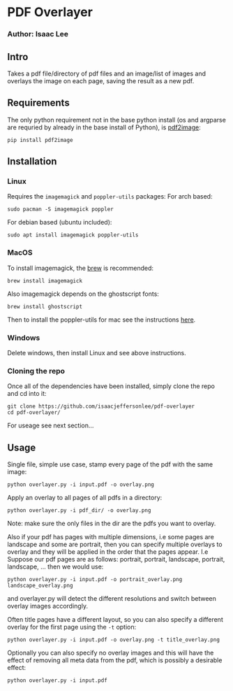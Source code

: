 # PDF Overlayer
### Author: Isaac Lee

## Intro
Takes a pdf file/directory of pdf files and an image/list of images
and overlays the image on each page, saving the result as a new pdf.


## Requirements
The only python requirement not in the base python install (os and argparse are requried by
already in the base install of Python), is [pdf2image](https://pypi.org/project/pdf2image/):
```shell
pip install pdf2image
```

## Installation

### Linux
Requires the `imagemagick` and `poppler-utils` packages:
For arch based:
```shell
sudo pacman -S imagemagick poppler
```
For debian based (ubuntu included):
```shell
sudo apt install imagemagick poppler-utils
```

### MacOS
To install imagemagick, the [brew](https://brew.sh/) is recommended:
```shell
brew install imagemagick
```
Also imagemagick depends on the ghostscript fonts:
```shell
brew install ghostscript
```
Then to install the poppler-utils for mac see the instructions [here](https://macappstore.org/poppler/).

### Windows
Delete windows, then install Linux and see above instructions.

### Cloning the repo
Once all of the dependencies have been installed, simply clone the repo and cd into it:
```shell
git clone https://github.com/isaacjeffersonlee/pdf-overlayer
cd pdf-overlayer/
```
For useage see next section...

## Usage
Single file, simple use case, stamp every page of the pdf with the same image:
```shell
python overlayer.py -i input.pdf -o overlay.png
```
Apply an overlay to all pages of all pdfs in a directory:
```shell
python overlayer.py -i pdf_dir/ -o overlay.png
```
Note: make sure the only files in the dir are the pdfs you want to overlay.

Also if your pdf has pages with multiple dimensions, i.e some
pages are landscape and some are portrait, then you can specify
multiple overlays to overlay and they will be applied in
the order that the pages appear. I.e Suppose our pdf pages are as follows:
portrait, portrait, landscape, portrait, landscape, ...
then we would use:
```shell
python overlayer.py -i input.pdf -o portrait_overlay.png landscape_overlay.png
```
and overlayer.py will detect the different resolutions and switch between
overlay images accordingly.  

Often title pages have a different layout, so you can also specify a different
overlay for the first page using the `-t` option:
```shell
python overlayer.py -i input.pdf -o overlay.png -t title_overlay.png
```

Optionally you can also specify no overlay images and this will
have the effect of removing all meta data from the pdf, which
is possibly a desirable effect:
```shell
python overlayer.py -i input.pdf
```
